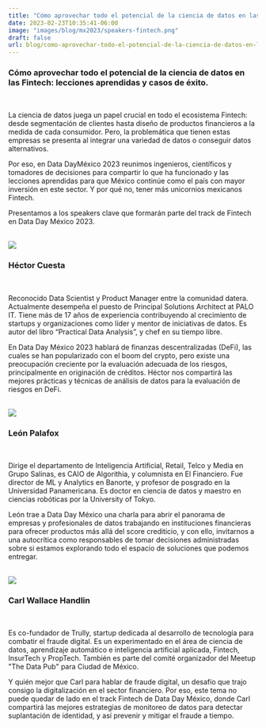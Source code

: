 ```yaml
---
title: "Cómo aprovechar todo el potencial de la ciencia de datos en las Fintech: lecciones aprendidas y casos de éxito"
date: 2023-02-23T10:35:41-06:00
image: "images/blog/mx2023/speakers-fintech.png"
draft: false
url: blog/como-aprovechar-todo-el-potencial-de-la-ciencia-de-datos-en-las-fintech
---
```


### Cómo aprovechar todo el potencial de la ciencia de datos en las Fintech: lecciones aprendidas y casos de éxito.
<br>

La ciencia de datos juega un papel crucial en todo el ecosistema Fintech: desde segmentación de clientes hasta diseño de productos financieros a la medida de cada consumidor. Pero, la problemática que tienen estas empresas se presenta al integrar una variedad de datos o conseguir datos alternativos.

Por eso, en Data DayMéxico 2023 reunimos ingenieros, científicos y tomadores de decisiones para compartir lo que ha funcionado y las lecciones aprendidas para que México continúe como el país con mayor inversión en este sector. Y por qué no, tener más unicornios mexicanos Fintech.

Presentamos a los speakers clave que formarán parte del track de Fintech en Data Day México 2023.

<br>

<img src="/dataday/images/blog/speakers/hector-cuesta.png" class="img-fluid mx-auto d-block" >
<br>

<h3 class="text-center">Héctor Cuesta</h3>

<br>


Reconocido Data Scientist y Product Manager entre la comunidad datera. Actualmente desempeña el puesto de Principal Solutions Architect at PALO IT. Tiene más de 17 años de experiencia contribuyendo al crecimiento de startups y organizaciones como líder y mentor de iniciativas de datos. Es autor del libro “Practical Data Analysis”, y chef en su tiempo libre.

En Data Day México 2023 hablará de finanzas descentralizadas (DeFi), las cuales se han popularizado con el boom del crypto, pero existe una preocupación creciente por la evaluación adecuada de los riesgos, principalmente en originación de créditos. Héctor nos compartirá las mejores prácticas y técnicas de análisis de datos para la evaluación de riesgos en DeFi.

<br>
<img src="/dataday/images/blog/speakers/leon-palafox.png" class="img-fluid mx-auto d-block" >
<br>

<h3 class="text-center">León Palafox</h3>

<br>

Dirige el departamento de Inteligencia Artificial, Retail, Telco y Media en Grupo Salinas,  es CAIO de Algorithia, y columnista en El Financiero. Fue director de ML y Analytics en Banorte, y profesor de posgrado en la Universidad Panamericana. Es doctor en ciencia de datos y maestro en ciencias robóticas por la University of Tokyo.

León trae a Data Day México una charla para abrir el panorama de empresas y profesionales de datos trabajando en instituciones financieras para ofrecer productos más allá del score crediticio, y con ello, invitarnos a una autocrítica como responsables de tomar decisiones administradas sobre si estamos explorando todo el espacio de soluciones que podemos entregar.

<br>
<img src="/dataday/images/blog/speakers/carl-wallace.png" class="img-fluid mx-auto d-block" >
<br>

<h3 class="text-center">Carl Wallace Handlin</h3>

<br>

Es co-fundador de Trully, startup dedicada al desarrollo de tecnología para combatir el fraude digital. Es un experimentado en el área de ciencia de datos, aprendizaje automático e inteligencia artificial aplicada, Fintech, InsurTech y PropTech. También es parte del comité organizador del Meetup "The Data Pub" para Ciudad de México.

Y quién mejor que Carl para hablar de fraude digital, un desafío que trajo consigo la digitalización en el sector financiero. Por eso, este tema no puede quedar de lado en el track Fintech de Data Day México, donde Carl compartirá las mejores estrategias de monitoreo de datos para detectar suplantación de identidad, y así prevenir y mitigar el fraude a tiempo.
